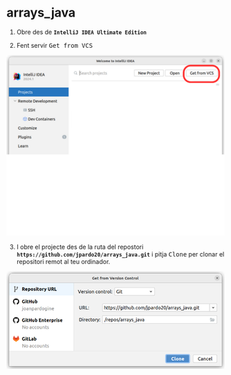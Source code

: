 # arrays_java

1. Obre des de **`IntelliJ IDEA Ultimate Edition`**

2. Fent servir <kbd>Get from VCS</kbd>

 ![ide-open-project2.png](img/ide-open-project2.png)

3. I obre el projecte des de la ruta del repostori 
   **`https://github.com/jpardo20/arrays_java.git`**
   i pitja <kbd>Clone</kbd> per clonar el repositori remot al teu ordinador.

![ide-get-from-vcs.png](img/ide-get-from-vcs.png)

